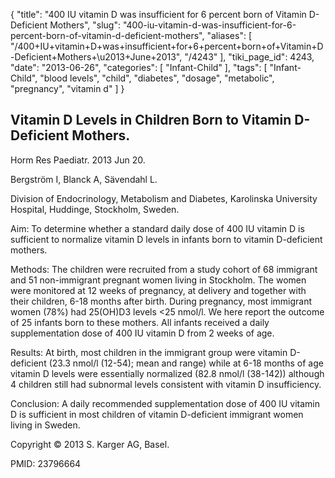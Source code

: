 {
    "title": "400 IU vitamin D was insufficient for 6 percent born of Vitamin D-Deficient Mothers",
    "slug": "400-iu-vitamin-d-was-insufficient-for-6-percent-born-of-vitamin-d-deficient-mothers",
    "aliases": [
        "/400+IU+vitamin+D+was+insufficient+for+6+percent+born+of+Vitamin+D-Deficient+Mothers+\u2013+June+2013",
        "/4243"
    ],
    "tiki_page_id": 4243,
    "date": "2013-06-26",
    "categories": [
        "Infant-Child"
    ],
    "tags": [
        "Infant-Child",
        "blood levels",
        "child",
        "diabetes",
        "dosage",
        "metabolic",
        "pregnancy",
        "vitamin d"
    ]
}


## Vitamin D Levels in Children Born to Vitamin D-Deficient Mothers.

Horm Res Paediatr. 2013 Jun 20. 

Bergström I, Blanck A, Sävendahl L.

Division of Endocrinology, Metabolism and Diabetes, Karolinska University Hospital, Huddinge, Stockholm, Sweden.

Aim: To determine whether a standard daily dose of 400 IU vitamin D is sufficient to normalize vitamin D levels in infants born to vitamin D-deficient mothers. 

Methods: The children were recruited from a study cohort of 68 immigrant and 51 non-immigrant pregnant women living in Stockholm. The women were monitored at 12 weeks of pregnancy, at delivery and together with their children, 6-18 months after birth. During pregnancy, most immigrant women (78%) had 25(OH)D3 levels <25 nmol/l. We here report the outcome of 25 infants born to these mothers. All infants received a daily supplementation dose of 400 IU vitamin D from 2 weeks of age. 

Results: At birth, most children in the immigrant group were vitamin D-deficient (23.3 nmol/l (12-54); mean and range) while at 6-18 months of age vitamin D levels were essentially normalized (82.8 nmol/l (38-142)) although 4 children still had subnormal levels consistent with vitamin D insufficiency. 

Conclusion: A daily recommended supplementation dose of 400 IU vitamin D is sufficient in most children of vitamin D-deficient immigrant women living in Sweden.

Copyright © 2013 S. Karger AG, Basel.

PMID:     23796664